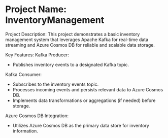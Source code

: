 # Project Name: InventoryManagement
Project Description:
This project demonstrates a basic inventory management system that leverages Apache Kafka for real-time data streaming and Azure Cosmos DB for reliable and scalable data storage.

Key Features:
Kafka Producer:
- Publishes inventory events to a designated Kafka topic.

Kafka Consumer:
- Subscribes to the inventory events topic.
- Processes incoming events and persists relevant data to Azure Cosmos DB.
- Implements data transformations or aggregations (if needed) before storage.

Azure Cosmos DB Integration:
- Utilizes Azure Cosmos DB as the primary data store for inventory information.
